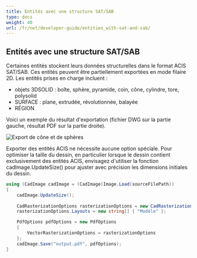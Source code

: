 ```yaml
---
title: Entités avec une structure SAT/SAB
type: docs
weight: 40
url: /fr/net/developer-guide/entities_with-sat-and-sab/
---
```


## **Entités avec une structure SAT/SAB**

Certaines entités stockent leurs données structurelles dans le format ACIS SAT/SAB. Ces entités peuvent être partiellement exportées en mode filaire 2D. Les entités prises en charge incluent :

* objets 3DSOLID : boîte, sphère, pyramide, coin, cône, cylindre, tore, polysolid
* SURFACE : plane, extrudée, révolutionnée, balayée
* RÉGION

Voici un exemple du résultat d'exportation (fichier DWG sur la partie gauche, résultat PDF sur la partie droite).

![Export de cône et de sphères](/_assets/guide/coneAndSpheres.png)

Exporter des entités ACIS ne nécessite aucune option spéciale. Pour optimiser la taille du dessin, en particulier lorsque le dessin contient exclusivement des entités ACIS, envisagez d'utiliser la fonction cadImage.UpdateSize() pour ajuster avec précision les dimensions initiales du dessin.

```csharp
using (CadImage cadImage = (CadImage)Image.Load(sourceFilePath))
{
	cadImage.UpdateSize();
	
	CadRasterizationOptions rasterizationOptions = new CadRasterizationOptions();
	rasterizationOptions.Layouts = new string[] { "Modèle" };

	PdfOptions pdfOptions = new PdfOptions
	{
		VectorRasterizationOptions = rasterizationOptions
	};
	cadImage.Save("output.pdf", pdfOptions);
}
```
